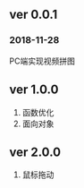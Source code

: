 ## ver 0.0.1 ##
### 2018-11-28 ###
PC端实现视频拼图
## ver 1.0.0 ##
1. 函数优化
2. 面向对象
## ver 2.0.0 ##
1. 鼠标拖动
